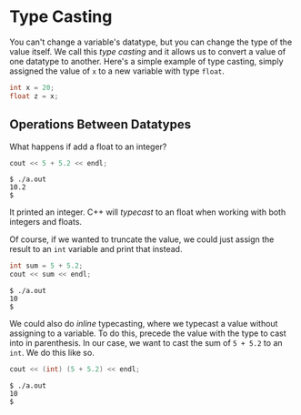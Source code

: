 # Type Casting

You can't change a variable's datatype, but you can change the type of the value itself.  We call this _type casting_ and it allows us to convert a value of one datatype to another.  Here's a simple example of type casting, simply assigned the value of `x` to a new variable with type `float`.

```cpp
int x = 20;
float z = x;
```

## Operations Between Datatypes

What happens if add a float to an integer?

```cpp
cout << 5 + 5.2 << endl;
```

```
$ ./a.out
10.2
$
```

It printed an integer.  C++ will _typecast_ to an float when working with both integers and floats.

Of course, if we wanted to truncate the value, we could just assign the result to an `int` variable and print that instead.

```cpp
int sum = 5 + 5.2;
cout << sum << endl;
```

```
$ ./a.out
10
$
```

We could also do _inline_ typecasting, where we typecast a value without assigning to a variable.  To do this, precede the value with the type to cast into in parenthesis.  In our case, we want to cast the sum of `5 + 5.2` to an `int`.  We do this like so.

```cpp
cout << (int) (5 + 5.2) << endl;
```

```
$ ./a.out
10
$
```
